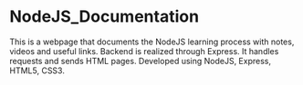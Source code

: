 # NodeJS_Documentation
This is a webpage that documents the NodeJS learning process with notes, videos and useful links. Backend is realized through Express. It handles requests and sends HTML pages. Developed using NodeJS, Express, HTML5, CSS3.
